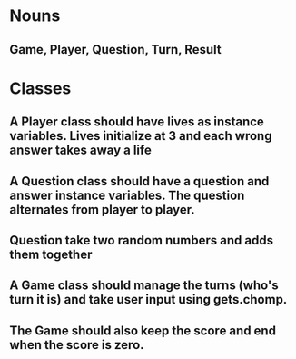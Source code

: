 # Nouns

## Game, Player, Question, Turn, Result

# Classes

## A Player class should have lives as instance variables. Lives initialize at 3 and each wrong answer takes away a life

## A Question class should have a question and answer instance variables. The question alternates from player to player.
## Question take two random numbers and adds them together

## A Game class should manage the turns (who's turn it is) and take user input using gets.chomp.
## The Game should also keep the score and end when the score is zero.